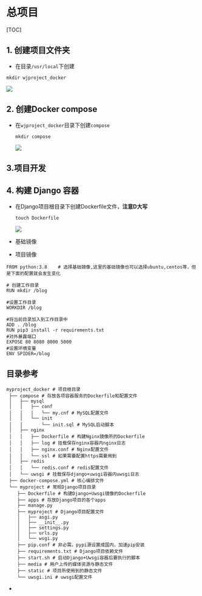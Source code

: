 # 总项目

[TOC]

## 1. 创建项目文件夹

- 在目录`/usr/local`下创建

```
mkdir wjproject_docker
```

![](D:\henggao2021\IMG\微信截图_20210704155555.png)

## 2. 创建Docker compose

- 在`wjproject_docker`目录下创建`compose`

  ```
  mkdir compose
  ```

  ![](D:\henggao2021\IMG\微信截图_20210704171840.png)

## 3.项目开发



## 4. 构建 Django 容器

- 在Django项目根目录下创建Dockerfile文件，**注意D大写**

  ```
  touch Dockerfile
  ```

  ![](D:\henggao2021\IMG\微信截图_20210704173022.png)

- 基础镜像

- 项目镜像



```
FROM python:3.8    # 选择基础镜像,这里的基础镜像也可以选择ubuntu,centos等，但是下面的配置就会发生变化

# 创建工作目录
RUN mkdir /blog  

#设置工作目录
WORKDIR /blog

#将当前目录加入到工作目录中
ADD . /blog
RUN pip3 install -r requirements.txt
#对外暴露端口
EXPOSE 80 8080 8000 5000
#设置环境变量
ENV SPIDER=/blog
```



## 目录参考

```
myproject_docker # 项目根目录
 ├── compose # 存放各项容器服务的Dockerfile和配置文件
 │   ├── mysql
 │   │   ├── conf
 │   │   │   └── my.cnf # MySQL配置文件
 │   │   └── init
 │   │       └── init.sql # MySQL启动脚本
 │   ├── nginx
 │   │   ├── Dockerfile # 构建Nginx镜像所的Dockerfile
 │   │   ├── log # 挂载保存nginx容器内nginx日志
 │   │   ├── nginx.conf # Nginx配置文件
 │   │   └── ssl # 如果需要配置https需要用到
 │   ├── redis
 │   │   └── redis.conf # redis配置文件
 │   └── uwsgi # 挂载保存django+uwsgi容器内uwsgi日志
 ├── docker-compose.yml # 核心编排文件
 └── myproject # 常规Django项目目录
    ├── Dockerfile # 构建Django+Uwsgi镜像的Dockerfile
    ├── apps # 存放Django项目的各个apps
    ├── manage.py
    ├── myproject # Django项目配置文件
    │   ├── asgi.py
    │   ├── __init__.py
    │   ├── settings.py
    │   ├── urls.py
    │   └── wsgi.py
    ├── pip.conf # 非必需。pypi源设置成国内，加速pip安装
    ├── requirements.txt # Django项目依赖文件
    ├── start.sh # 启动Django+Uwsgi容器后要执行的脚本
    ├── media # 用户上传的媒体资源与静态文件
    ├── static # 项目所使用到的静态文件
    └── uwsgi.ini # uwsgi配置文件
```

- 